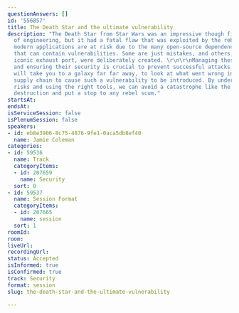 ```yaml
---
questionAnswers: []
id: '556857'
title: The Death Star and the ultimate vulnerability
description: "The Death Star from Star Wars was an impressive though fictional feat
  of engineering, but it had a fatal flaw that was exploited by the rebels. Similarly,
  modern applications are at risk due to the many open-source dependencies used worldwide
  that can contain vulnerabilities. Some are just mistakes, and others, like that
  iconic exhaust port, were deliberately created. \r\n\r\nManaging these components
  and ensuring their security is crucial to prevent successful attacks. This session
  will take you to a galaxy far far away, to look at what went wrong in the Empire's
  supply chain to cause such a vulnerability to be introduced. By understanding the
  risks and using the right tools, we can avoid a catastrophe like the Death Star’s
  destruction and put a stop to any rebel scum."
startsAt: 
endsAt: 
isServiceSession: false
isPlenumSession: false
speakers:
- id: eb8e3906-8c75-4876-9fe1-0aca5db8ef40
  name: Jamie Coleman
categories:
- id: 59536
  name: Track
  categoryItems:
  - id: 207659
    name: Security
  sort: 0
- id: 59537
  name: Session Format
  categoryItems:
  - id: 207665
    name: session
  sort: 1
roomId: 
room: 
liveUrl: 
recordingUrl: 
status: Accepted
isInformed: true
isConfirmed: true
track: Security
format: session
slug: the-death-star-and-the-ultimate-vulnerability

---
```

